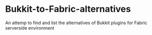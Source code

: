 # Bukkit-to-Fabric-alternatives
An attemp to find and list the alternatives of Bukkit plugins for Fabric serverside environment
